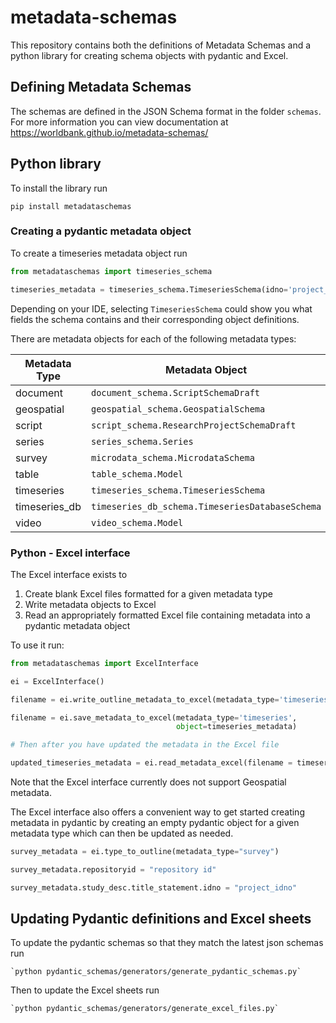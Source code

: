 # metadata-schemas
This repository contains both the definitions of Metadata Schemas and a python library for creating schema objects with pydantic and Excel.

## Defining Metadata Schemas

The schemas are defined in the JSON Schema format in the folder `schemas`. For more information you can view documentation at https://worldbank.github.io/metadata-schemas/

## Python library

To install the library run

```pip install metadataschemas```

### Creating a pydantic metadata object

To create a timeseries metadata object run

```python
from metadataschemas import timeseries_schema

timeseries_metadata = timeseries_schema.TimeseriesSchema(idno='project_idno',series_description=timeseries_schema.SeriesDescription(idno='project_idno', name='project_name'))
```

Depending on your IDE, selecting `TimeseriesSchema` could show you what fields the schema contains and their corresponding object definitions.

There are metadata objects for each of the following metadata types:

| Metadata Type    | Metadata Object                                 |
|------------------|-------------------------------------------------|
| document         | `document_schema.ScriptSchemaDraft`             |
| geospatial       | `geospatial_schema.GeospatialSchema`            |
| script           | `script_schema.ResearchProjectSchemaDraft`      |
| series           | `series_schema.Series`                          |
| survey           | `microdata_schema.MicrodataSchema`              |
| table            | `table_schema.Model`                            |
| timeseries       | `timeseries_schema.TimeseriesSchema`            |
| timeseries_db    | `timeseries_db_schema.TimeseriesDatabaseSchema` |
| video            | `video_schema.Model`                            |

### Python - Excel interface

The Excel interface exists to

1. Create blank Excel files formatted for a given metadata type
2. Write metadata objects to Excel
3. Read an appropriately formatted Excel file containing metadata into a pydantic metadata object

To use it run:

```python
from metadataschemas import ExcelInterface

ei = ExcelInterface()

filename = ei.write_outline_metadata_to_excel(metadata_type='timeseries')

filename = ei.save_metadata_to_excel(metadata_type='timeseries', 
                                     object=timeseries_metadata)

# Then after you have updated the metadata in the Excel file

updated_timeseries_metadata = ei.read_metadata_excel(filename = timeseries_metadata_filename)
```

Note that the Excel interface currently does not support Geospatial metadata.

The Excel interface also offers a convenient way to get started creating metadata in pydantic by creating an empty pydantic object for a given metadata type which can then be updated as needed.

```python
survey_metadata = ei.type_to_outline(metadata_type="survey")

survey_metadata.repositoryid = "repository id"

survey_metadata.study_desc.title_statement.idno = "project_idno"
```


## Updating Pydantic definitions and Excel sheets

To update the pydantic schemas so that they match the latest json schemas run

    `python pydantic_schemas/generators/generate_pydantic_schemas.py`

Then to update the Excel sheets run

    `python pydantic_schemas/generators/generate_excel_files.py`